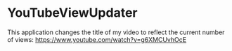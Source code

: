# YouTubeViewUpdater
This application changes the title of my video to reflect the current number of views: https://www.youtube.com/watch?v=g6XMCUvhOcE
